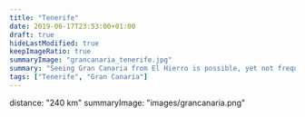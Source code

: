 ```yaml
---
title: "Tenerife"
date: 2019-06-17T23:53:00+01:00
draft: true
hideLastModified: true
keepImageRatio: true
summaryImage: "grancanaria_tenerife.jpg"
summary: "Seeing Gran Canaria from El Hierro is possible, yet not frequent."
tags: ["Tenerife", "Gran Canaria"]
---
```



distance: "240 km"
summaryImage: "images/grancanaria.png" 


